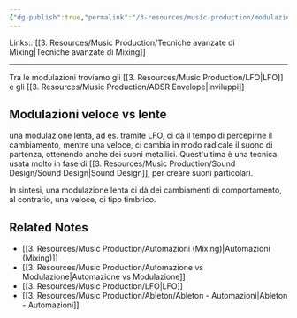 ```yaml
---
{"dg-publish":true,"permalink":"/3-resources/music-production/modulazioni/"}
---
```


Links:: [[3. Resources/Music Production/Tecniche avanzate di Mixing\|Tecniche avanzate di Mixing]]

---
Tra le modulazioni troviamo gli [[3. Resources/Music Production/LFO\|LFO]] e gli [[3. Resources/Music Production/ADSR Envelope\|Inviluppi]]

## Modulazioni veloce vs lente

una modulazione lenta, ad es. tramite LFO, ci dà il tempo di percepirne il cambiamento, mentre una veloce, ci cambia in modo radicale il suono di partenza, ottenendo anche dei suoni metallici. Quest'ultima è una tecnica usata molto in fase di [[3. Resources/Music Production/Sound Design/Sound Design\|Sound Design]], per creare suoni particolari.

In sintesi, una modulazione lenta ci dà dei cambiamenti di comportamento, al contrario, una veloce, di tipo timbrico.




## Related Notes

- [[3. Resources/Music Production/Automazioni (Mixing)\|Automazioni (Mixing)]]
- [[3. Resources/Music Production/Automazione vs Modulazione\|Automazione vs Modulazione]]
- [[3. Resources/Music Production/LFO\|LFO]]
- [[3. Resources/Music Production/Ableton/Ableton - Automazioni\|Ableton - Automazioni]]